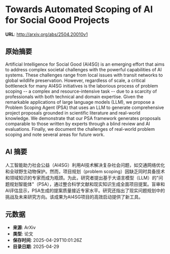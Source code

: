 # Towards Automated Scoping of AI for Social Good Projects

**URL**: http://arxiv.org/abs/2504.20010v1

## 原始摘要

Artificial Intelligence for Social Good (AI4SG) is an emerging effort that
aims to address complex societal challenges with the powerful capabilities of
AI systems. These challenges range from local issues with transit networks to
global wildlife preservation. However, regardless of scale, a critical
bottleneck for many AI4SG initiatives is the laborious process of problem
scoping -- a complex and resource-intensive task -- due to a scarcity of
professionals with both technical and domain expertise. Given the remarkable
applications of large language models (LLM), we propose a Problem Scoping Agent
(PSA) that uses an LLM to generate comprehensive project proposals grounded in
scientific literature and real-world knowledge. We demonstrate that our PSA
framework generates proposals comparable to those written by experts through a
blind review and AI evaluations. Finally, we document the challenges of
real-world problem scoping and note several areas for future work.


## AI 摘要

人工智能助力社会公益（AI4SG）利用AI技术解决复杂社会问题，如交通网络优化和全球野生动物保护。然而，项目规划（problem scoping）因缺乏同时具备技术和领域知识的专家而成为瓶颈。为此，研究者提出基于大语言模型（LLM）的"问题规划智能体"（PSA），通过整合科学文献和现实知识生成全面项目提案。盲审和AI评估显示，PSA生成的提案质量接近专家水平。研究还指出了现实问题规划中的挑战及未来研究方向。该成果为AI4SG项目的高效启动提供了新工具。

## 元数据

- **来源**: ArXiv
- **类型**: 论文
- **保存时间**: 2025-04-29T10:01:26Z
- **目录日期**: 2025-04-29
